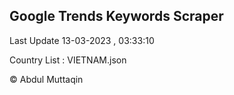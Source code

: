 

## Google Trends Keywords Scraper 
 
Last Update 13-03-2023 , 03:33:10

Country List :
VIETNAM.json



© Abdul Muttaqin 
